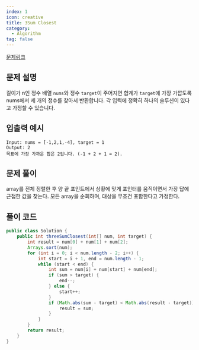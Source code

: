 ```yaml
---
index: 1
icon: creative
title: 3Sum Closest
category:
  - Algorithm
tag: false
---
```


[문제링크](https://leetcode.com/problems/3sum-closest/)

## 문제 설명

길이가 n인 정수 배열 `nums`와 정수 `target`이 주어지면 합계가 `target`에 가장 가깝도록 nums에서 세 개의 정수를 찾아서 반환합니다. 각 입력에 정확히 하나의 솔루션이 있다고 가정할 수 있습니다.

## 입출력 예시

```
Input: nums = [-1,2,1,-4], target = 1
Output: 2
목표에 가장 가까운 합은 2입니다. (-1 + 2 + 1 = 2).
```

## 문제 풀이

array를 전체 정렬한 후 양 끝 포인트에서 상황에 맞게 포인터를 움직이면서 가장 답에 근접한 값을 찾는다.
모든 array을 순회하며, 대상을 무조건 포함한다고 가정한다.

## 풀이 코드

```java
public class Solution {
    public int threeSumClosest(int[] num, int target) {
        int result = num[0] + num[1] + num[2];
        Arrays.sort(num);
        for (int i = 0; i < num.length - 2; i++) {
            int start = i + 1, end = num.length - 1;
            while (start < end) {
                int sum = num[i] + num[start] + num[end];
                if (sum > target) {
                    end--;
                } else {
                    start++;
                }
                if (Math.abs(sum - target) < Math.abs(result - target)) {
                    result = sum;
                }
            }
        }
        return result;
    }
}
```
